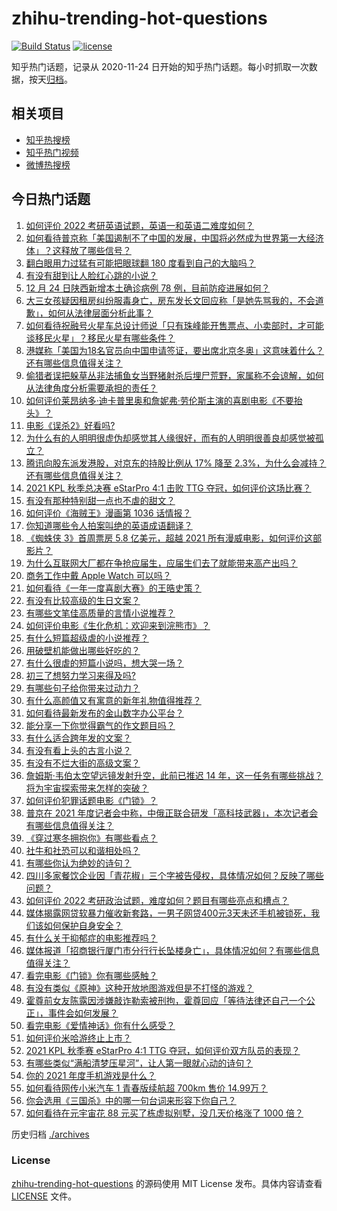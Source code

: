 # zhihu-trending-hot-questions

[![Build Status](https://github.com/justjavac/zhihu-trending-hot-questions/workflows/ci/badge.svg?branch=master)](https://github.com/justjavac/zhihu-trending-hot-questions/actions)
[![license](https://img.shields.io/github/license/justjavac/zhihu-trending-hot-questions)](https://github.com/justjavac/zhihu-trending-hot-questions/blob/master/LICENSE)

知乎热门话题，记录从 2020-11-24 日开始的知乎热门话题。每小时抓取一次数据，按天[归档](./archives)。

## 相关项目

- [知乎热搜榜](https://github.com/justjavac/zhihu-trending-top-search)
- [知乎热门视频](https://github.com/justjavac/zhihu-trending-hot-video)
- [微博热搜榜](https://github.com/justjavac/weibo-trending-hot-search)

## 今日热门话题

<!-- BEGIN -->
<!-- 最后更新时间 Sun Dec 26 2021 01:24:39 GMT+0800 (China Standard Time) -->

1. [如何评价 2022 考研英语试题，英语一和英语二难度如何？](https://www.zhihu.com/question/508247327)
1. [如何看待普京称「美国遏制不了中国的发展，中国将必然成为世界第一大经济体」？这释放了哪些信号？](https://www.zhihu.com/question/508117655)
1. [翻白眼用力过猛有可能把眼球翻 180 度看到自己的大脑吗？](https://www.zhihu.com/question/366758093)
1. [有没有甜到让人脸红心跳的小说？](https://www.zhihu.com/question/482362972)
1. [12 月 24 日陕西新增本土确诊病例 78 例，目前防疫进展如何？](https://www.zhihu.com/question/508213997)
1. [大三女孩疑因租房纠纷服毒身亡，房东发长文回应称「是她先骂我的，不会道歉」，如何从法律层面分析此事？](https://www.zhihu.com/question/508226449)
1. [如何看待祝融号火星车总设计师说「只有珠峰能开售票点、小卖部时，才可能谈移民火星」？移民火星有哪些条件？](https://www.zhihu.com/question/508129889)
1. [港媒称「美国为18名官员向中国申请签证，要出席北京冬奥」这意味着什么？还有哪些信息值得关注？](https://www.zhihu.com/question/508253680)
1. [偷猎者误把躲草丛非法捕鱼女当野猪射杀后埋尸荒野，家属称不会谅解，如何从法律角度分析需要承担的责任？](https://www.zhihu.com/question/507938010)
1. [如何评价莱昂纳多·迪卡普里奥和詹妮弗·劳伦斯主演的喜剧电影《不要抬头》？](https://www.zhihu.com/question/489257735)
1. [电影《误杀2》好看吗?](https://www.zhihu.com/question/507204051)
1. [为什么有的人明明很虚伪却感觉其人缘很好，而有的人明明很善良却感觉被孤立？](https://www.zhihu.com/question/40092699)
1. [腾讯向股东派发港股，对京东的持股比例从 17% 降至 2.3%，为什么会减持？还有哪些信息值得关注？](https://www.zhihu.com/question/507855785)
1. [2021 KPL 秋季总决赛 eStarPro 4:1 击败 TTG 夺冠，如何评价这场比赛？](https://www.zhihu.com/question/508307294)
1. [有没有那种特别甜一点也不虐的甜文？](https://www.zhihu.com/question/481882161)
1. [如何评价《海贼王》漫画第 1036 话情报？](https://www.zhihu.com/question/498978723)
1. [你知道哪些令人拍案叫绝的英语成语翻译？](https://www.zhihu.com/question/267896650)
1. [《蜘蛛侠 3》首周票房 5.8 亿美元，超越 2021 所有漫威电影，如何评价这部影片？](https://www.zhihu.com/question/507248020)
1. [为什么互联网大厂都在争抢应届生，应届生们去了就能带来高产出吗？](https://www.zhihu.com/question/507629971)
1. [商务工作中戴 Apple Watch 可以吗？](https://www.zhihu.com/question/357232560)
1. [如何看待《一年一度喜剧大赛》的王晧史策？](https://www.zhihu.com/question/502689474)
1. [有没有比较高级的生日文案？](https://www.zhihu.com/question/494078023)
1. [有哪些文笔佳高质量的言情小说推荐？](https://www.zhihu.com/question/35334758)
1. [如何评价电影《生化危机：欢迎来到浣熊市》？](https://www.zhihu.com/question/495923127)
1. [有什么短篇超级虐的小说推荐？](https://www.zhihu.com/question/490535885)
1. [用破壁机能做出哪些好吃的？](https://www.zhihu.com/question/66056631)
1. [有什么很虐的短篇小说吗，想大哭一场？](https://www.zhihu.com/question/471426519)
1. [初三了想努力学习来得及吗?](https://www.zhihu.com/question/508167065)
1. [有哪些句子给你带来过动力？](https://www.zhihu.com/question/508026631)
1. [有什么高颜值又有寓意的新年礼物值得推荐？](https://www.zhihu.com/question/439006400)
1. [如何看待最新发布的金山数字办公平台？](https://www.zhihu.com/question/507771591)
1. [能分享一下你觉得霸气的作文题目吗？](https://www.zhihu.com/question/391977106)
1. [有什么适合跨年发的文案？](https://www.zhihu.com/question/506769088)
1. [有没有看上头的古言小说？](https://www.zhihu.com/question/506903602)
1. [有没有不烂大街的高级文案？](https://www.zhihu.com/question/489208790)
1. [詹姆斯·韦伯太空望远镜发射升空，此前已推迟 14 年，这一任务有哪些挑战？将为宇宙探索带来怎样的突破？](https://www.zhihu.com/question/508071961)
1. [如何评价犯罪话题电影《门锁》？](https://www.zhihu.com/question/499058239)
1. [普京在 2021 年度记者会中称，中俄正联合研发「高科技武器」，本次记者会有哪些信息值得关注？](https://www.zhihu.com/question/508003846)
1. [《穿过寒冬拥抱你》有哪些看点？](https://www.zhihu.com/question/507441272)
1. [社牛和社恐可以和谐相处吗？](https://www.zhihu.com/question/507724379)
1. [有哪些你认为绝妙的诗句？](https://www.zhihu.com/question/267015705)
1. [四川多家餐饮企业因「青花椒」三个字被告侵权，具体情况如何？反映了哪些问题？](https://www.zhihu.com/question/508007966)
1. [如何评价 2022 考研政治试题，难度如何？题目有哪些亮点和槽点？](https://www.zhihu.com/question/507939588)
1. [媒体揭露网贷软暴力催收新套路，一男子网贷400元3天未还手机被锁死，我们该如何保护自身安全？](https://www.zhihu.com/question/508174535)
1. [有什么关于抑郁症的电影推荐吗？](https://www.zhihu.com/question/34093164)
1. [媒体报道「招商银行厦门市分行行长坠楼身亡」，具体情况如何？有哪些信息值得关注？](https://www.zhihu.com/question/508107661)
1. [看完电影《门锁》你有哪些感触？](https://www.zhihu.com/question/493269495)
1. [有没有类似《原神》这种开放地图游戏但是不打怪的游戏？](https://www.zhihu.com/question/503735153)
1. [霍尊前女友陈露因涉嫌敲诈勒索被刑拘，霍尊回应「等待法律还自己一个公正」，事件会如何发展？](https://www.zhihu.com/question/508056030)
1. [看完电影《爱情神话》你有什么感受？](https://www.zhihu.com/question/508105053)
1. [如何评价米哈游终止上市？](https://www.zhihu.com/question/420662263)
1. [2021 KPL 秋季赛 eStarPro 4:1 TTG 夺冠，如何评价双方队员的表现？](https://www.zhihu.com/question/508305303)
1. [有哪些类似“满船清梦压星河”，让人第一眼就心动的诗句？](https://www.zhihu.com/question/298792087)
1. [你的 2021 年度手机游戏是什么？](https://www.zhihu.com/question/508124596)
1. [如何看待网传小米汽车 1 青春版续航超 700km 售价 14.99万？](https://www.zhihu.com/question/507883804)
1. [你会选用《三国杀》中的哪一句台词来形容下你自己？](https://www.zhihu.com/question/503437345)
1. [如何看待在元宇宙花 88 元买了栋虚拟别墅，没几天价格涨了 1000 倍？](https://www.zhihu.com/question/507612592)

<!-- END -->

历史归档 [./archives](./archives)

### License

[zhihu-trending-hot-questions](https://github.com/justjavac/zhihu-trending-hot-questions)
的源码使用 MIT License 发布。具体内容请查看 [LICENSE](./LICENSE) 文件。
